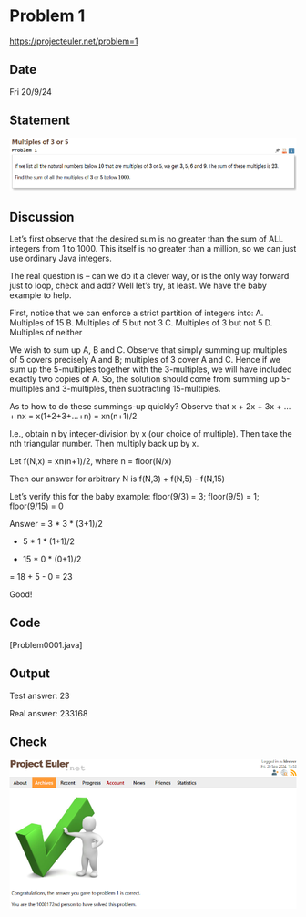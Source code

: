 # Problem 1
https://projecteuler.net/problem=1

## Date
Fri 20/9/24

## Statement
![statement](Problem0001_statement.png)

## Discussion
Let’s first observe that the desired sum is no greater than the sum of ALL integers from 1 to 1000. This itself is no greater than a million, so we can just use ordinary Java integers.


The real question is – can we do it a clever way, or is the only way forward just to loop, check and add? Well let’s try, at least. We have the baby example to help.


First, notice that we can enforce a strict partition of integers into:
A.	Multiples of 15
B.	Multiples of 5 but not 3
C.	Multiples of 3 but not 5
D.	Multiples of neither

We wish to sum up A, B and C. Observe that simply summing up multiples of 5 covers precisely A and B; multiples of 3 cover A and C. Hence if we sum up the 5-multiples together with the 3-multiples, we will have included exactly two copies of A. So, the solution should come from summing up 5-multiples and 3-multiples, then subtracting 15-multiples.

As to how to do these summings-up quickly? Observe that x + 2x + 3x + … + nx = x(1+2+3+…+n) = xn(n+1)/2

I.e., obtain n by integer-division by x (our choice of multiple). Then take the nth triangular number. Then multiply back up by x.

Let f(N,x) = xn(n+1)/2, where n = floor(N/x)

Then our answer for arbitrary N is f(N,3) + f(N,5) - f(N,15)

Let’s verify this for the baby example: floor(9/3) = 3; floor(9/5) = 1; floor(9/15) = 0

Answer =
   3 * 3 * (3+1)/2
+ 5 * 1 * (1+1)/2
- 15 * 0 * (0+1)/2

= 18 + 5 - 0 = 23

Good!

## Code
[Problem0001.java]

## Output
Test answer: 23

Real answer: 233168

## Check
![tick](Problem0001_tick.png)